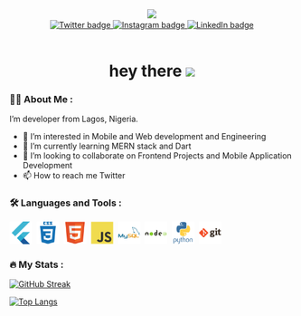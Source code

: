 <div id="header" align="center">
  <img src="https://blush.design/api/download?shareUri=XbisUZ-NeLQ0tHEb&c=Skin_0%7Ed08b5b&w=800&h=800&fm=png" width="100"/>
  <div id="badges">
  <a href="https://twitter.com/OluwatuyiAbiola">
    <img src="https://img.shields.io/badge/Twitter-blue?style=for-the-badge&logo=twitter&logoColor=white" alt="Twitter badge"/>
  </a>
  <a href="https://www.instagram.com/oluwatuyiabiola/">
    <img src="https://img.shields.io/badge/Instagram-pink?style=for-the-badge&logo=instagram&logoColor=white" alt="Instagram badge"/>
  </a>
  <a href="https://www.linkedin.com/in/oluwatuyi-abiola-2059701a9/">
    <img src="https://img.shields.io/badge/LinkedIn-blue?style=for-the-badge&logo=linkedin&logoColor=white" alt="LinkedIn badge"/>
  </a>
</div>
  <img src="https://komarev.com/ghpvc/?username=OluwatuyiAbiola&style=flat-square&color=blue" alt=""/>
  <h1>
  hey there
  <img src="https://media.giphy.com/media/hvRJCLFzcasrR4ia7z/giphy.gif" width="30px"/>
  </h1>
</div>

### :man_technologist: About Me :
 I’m developer from Lagos, Nigeria.
- 👀 I’m interested in Mobile and Web development and Engineering
- 🌱 I’m currently learning MERN stack and Dart
- 💞️ I’m looking to collaborate on Frontend Projects and Mobile Application Development
- 📫 How to reach me Twitter

### :hammer_and_wrench: Languages and Tools :
<div>
  <img src="https://github.com/devicons/devicon/blob/master/icons/flutter/flutter-original.svg" title="Flutter" alt="Flutter" width="40" height="40"/>&nbsp;
  <img src="https://github.com/devicons/devicon/blob/master/icons/css3/css3-plain-wordmark.svg"  title="CSS3" alt="CSS" width="40" height="40"/>&nbsp;
  <img src="https://github.com/devicons/devicon/blob/master/icons/html5/html5-original.svg" title="HTML5" alt="HTML" width="40" height="40"/>&nbsp;
  <img src="https://github.com/devicons/devicon/blob/master/icons/javascript/javascript-original.svg" title="JavaScript" alt="JavaScript" width="40" height="40"/>&nbsp;
  <img src="https://github.com/devicons/devicon/blob/master/icons/mysql/mysql-original-wordmark.svg" title="MySQL"  alt="MySQL" width="40" height="40"/>&nbsp;
  <img src="https://github.com/devicons/devicon/blob/master/icons/nodejs/nodejs-original-wordmark.svg" title="NodeJS" alt="NodeJS" width="40" height="40"/>&nbsp;
  <img src="https://github.com/devicons/devicon/blob/master/icons/python/python-original-wordmark.svg" title="Python" alt="Python" width="40" height="40"/>&nbsp;
  <img src="https://github.com/devicons/devicon/blob/master/icons/git/git-original-wordmark.svg" title="Git" **alt="Git" width="40" height="40"/>
</div>

### :fire: My Stats :
[![GitHub Streak](http://github-readme-streak-stats.herokuapp.com?user=OluwatuyiAbiola&theme=navy-gear)](https://git.io/streak-stats)

[![Top Langs](https://github-readme-stats.vercel.app/api/top-langs/?username=OluwatuyiAbiola&layout=compact&theme=vision-friendly-dark)](https://github.com/anuraghazra/github-readme-stats)


<!---
OluwatuyiAbiola/OluwatuyiAbiola is a ✨ special ✨ repository because its `README.md` (this file) appears on your GitHub profile.
You can click the Preview link to take a look at your changes.
--->
